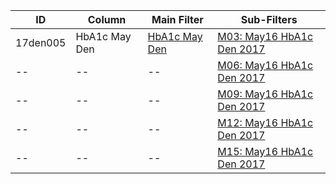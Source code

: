 ID | Column | Main Filter | Sub-Filters | 
-- | ------ | -------| -----------|
17den005| HbA1c May Den | [HbA1c May Den](https://github.com/Edward-Yao31/Salud-Y-Vida-Report/blob/master/main-filters/den/HbA1c%20May%20Den) | [M03: May16 HbA1c Den 2017](https://github.com/Edward-Yao31/Salud-Y-Vida-Report/blob/master/sub-filters/den/M03:%20May16%20HbA1c%20Den)
-- | --| --|[M06: May16 HbA1c Den 2017](https://github.com/Edward-Yao31/Salud-Y-Vida-Report/blob/master/sub-filters/den/M06:%20May16%20HbA1c%20Den)|
-- | --| --|[M09: May16 HbA1c Den 2017](https://github.com/Edward-Yao31/Salud-Y-Vida-Report/blob/master/sub-filters/den/M09:%20May16%20HbA1c%20Den)|
-- | --| --|[M12: May16 HbA1c Den 2017](https://github.com/Edward-Yao31/Salud-Y-Vida-Report/blob/master/sub-filters/den/M12:%20May16%20HbA1c%20Den)|
-- | --| --|[M15: May16 HbA1c Den 2017](https://github.com/Edward-Yao31/Salud-Y-Vida-Report/blob/master/sub-filters/den/M15:%20May16%20HbA1c%20Den)|
